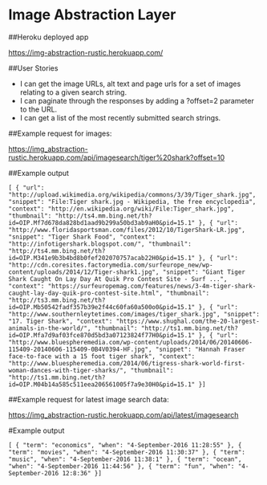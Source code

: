 # Image Abstraction Layer

##Heroku deployed app

https://img-abstraction-rustic.herokuapp.com/


##User Stories

* I can get the image URLs, alt text and page urls for a set of images relating to a given search string.
* I can paginate through the responses by adding a ?offset=2 parameter to the URL.
* I can get a list of the most recently submitted search strings.
 


##Example request for images:

https://img_abstraction-rustic.herokuapp.com/api/imagesearch/tiger%20shark?offset=10



##Example output

```[ { "url": "http://upload.wikimedia.org/wikipedia/commons/3/39/Tiger_shark.jpg", "snippet": "File:Tiger shark.jpg - Wikipedia, the free encyclopedia", "context": "http://en.wikipedia.org/wiki/File:Tiger_shark.jpg", "thumbnail": "http://ts4.mm.bing.net/th?id=OIP.Mf7d678da828bd1aad9b299a50bd3ab9aH0&pid=15.1" }, { "url": "http://www.floridasportsman.com/files/2012/10/TigerShark-LR.jpg", "snippet": "Tiger Shark Food", "context": "http://infotigershark.blogspot.com/", "thumbnail": "http://ts4.mm.bing.net/th?id=OIP.M341e9b3b4bd8b0fef202070757acab22H0&pid=15.1" }, { "url": "http://cdn.coresites.factorymedia.com/surfeurope_new/wp-content/uploads/2014/12/Tiger-shark1.jpg", "snippet": "Giant Tiger Shark Caught On Lay Day At Quik Pro Contest Site - Surf ...", "context": "https://surfeuropemag.com/features/news/3-4m-tiger-shark-caught-lay-day-quik-pro-contest-site.html", "thumbnail": "http://ts3.mm.bing.net/th?id=OIP.Mb50542fadf357b39e2f44c60fa60a500o0&pid=15.1" }, { "url": "http://www.southernleytetimes.com/images/tiger_shark.jpg", "snippet": "17. Tiger Shark", "context": "https://www.shughal.com/the-20-largest-animals-in-the-world/", "thumbnail": "http://ts1.mm.bing.net/th?id=OIP.Mfa7d9af03fce870d5bd3a07123824f77H0&pid=15.1" }, { "url": "http://www.bluespheremedia.com/wp-content/uploads/2014/06/20140606-115409-20140606-115409-0B4V0394-HF.jpg", "snippet": "Hannah Fraser face-to-face with a 15 foot tiger shark", "context": "http://www.bluespheremedia.com/2014/06/tigress-shark-world-first-woman-dances-with-tiger-sharks/", "thumbnail": "http://ts1.mm.bing.net/th?id=OIP.M04b14a585c511eea206561005f7a9e30H0&pid=15.1" }]```



##Example request for latest image search data:

https://img_abstraction-rustic.herokuapp.com/api/latest/imagesearch

#Example output

```[ { "term": "economics", "when": "4-September-2016 11:28:55" }, { "term": "movies", "when": "4-September-2016 11:30:37" }, { "term": "music", "when": "4-September-2016 11:38:1" }, { "term": "ocean", "when": "4-September-2016 11:44:56" }, { "term": "fun", "when": "4-September-2016 12:8:36" }]```
